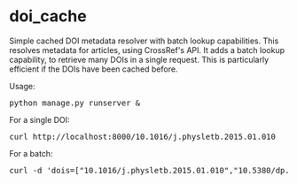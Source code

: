 # doi_cache

Simple cached DOI metadata resolver with batch lookup capabilities.
This resolves metadata for articles, using CrossRef's API.
It adds a batch lookup capability, to retrieve many DOIs in a single request. This is particularly efficient if the DOIs have been cached before.

Usage:
<pre>
python manage.py runserver &
</pre>
For a single DOI:
<pre>
curl http://localhost:8000/10.1016/j.physletb.2015.01.010
</pre>
For a batch:

<pre>
curl -d 'dois=["10.1016/j.physletb.2015.01.010","10.5380/dp.v1i1.1922","10.1007/978-3-319-10936-7_9"]' http://localhost:8000/batch
</pre>

